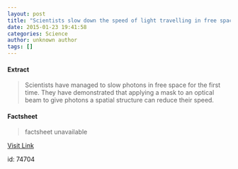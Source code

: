 ```yaml
---
layout: post
title: "Scientists slow down the speed of light travelling in free space"
date: 2015-01-23 19:41:58
categories: Science
author: unknown author
tags: []
---
```



#### Extract
>Scientists have managed to slow photons in free space for the first time. They have demonstrated that applying a mask to an optical beam to give photons a spatial structure can reduce their speed.

#### Factsheet
>factsheet unavailable

[Visit Link](http://feeds.sciencedaily.com/~r/sciencedaily/~3/kEVvYZvgXMA/150123144158.htm)

id:   74704
